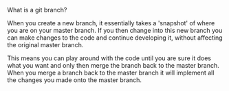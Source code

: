 What is a git branch?

When you create a new branch, it essentially takes a 'snapshot' of where you are on your master branch. If you then change into this new branch you can make changes to the code and continue developing it, without affecting the original master branch. 

This means you can play around with the code until you are sure it does what you want and only then merge the branch back to the master branch. When you merge a branch back to the master branch it will implement all the changes you made onto the master branch.